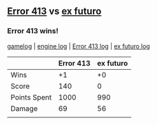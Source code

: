 ## [Error 413](<../../Error 413/README.md>) vs [ex futuro](<../../ex futuro/README.md>)
### Error 413 wins!

[gamelog](<gamelog.json>) | [engine log](<engine>) | [Error 413 log](<Error 413>) | [ex futuro log](<ex futuro>)

|              | Error 413 | ex futuro |
| ------------ | --------- | --------- |
| Wins         |        +1 |        +0 |
| Score        |       140 |         0 |
| Points Spent |      1000 |       990 |
| Damage       |        69 |        56 |
|              |           |           |
